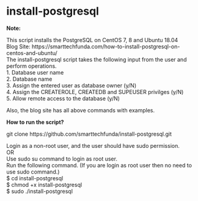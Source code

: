 # install-postgresql

<b> 
  Note:
  </b>

<p>
This script installs the PostgreSQL on CentOS 7, 8 and Ubuntu 18.04 <br />
Blog Site: https://smarttechfunda.com/how-to-install-postgresql-on-centos-and-ubuntu/ <br />
The install-postgresql script takes the following input from the user and perform operations. <br /> 
1. Database user name <br />
2. Database name <br />
3. Assign the entered user as database owner (y/N) <br /> 
4. Assign the CREATEROLE, CREATEDB and SUPEUSER privilges (y/N)<br /> 
5. Allow remote access to the database (y/N)<br /> 

Also, the blog site has all above commands with examples.
<p/>

<b> How to run the script? </b>
<p>
git clone https://github.com/smarttechfunda/install-postgresql.git
<p/>
<p>
Login as a non-root user, and the user should have sudo permission.<br />
OR <br /> Use sudo su command to login as root user. <br />
Run the following command. (If you are login as root user then no need to use sudo command.)<br />
$ cd install-postgresql <br />
$ chmod +x install-postgresql <br />
$ sudo ./install-postgresql <br /> 
<p/>

